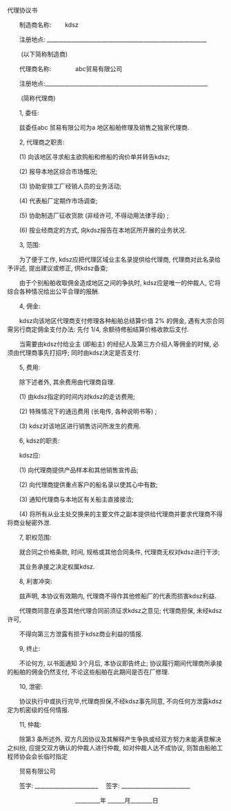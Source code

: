 



代理协议书



 

　　制造商名称:　　 kdsz

　　注册地点: __________________________________________________________

　　 (以下简称制造商)

　　代理商名称:　　　　abc贸易有限公司

　　注册地点:___________________________________________________________

　　 (简称代理商)

　　1, 委任:

　　兹委任abc 贸易有限公司为a 地区船舶修理及销售之独家代理商.

　　2, 代理商之职责:

　　(1) 向该地区寻求船主欲购船和修船的询价单并转告kdsz;

　　(2) 报导本地区综合市场慨况;

　　(3) 协助安排工厂经销人员的业务活动;

　　(4) 代表船厂定期作市场调查;

　　(5) 协助制造厂征收货款 (非经许可, 不得动用法律手段) ;

　　(6) 按业经商定的方式, 向kdsz报告在本地区所开展的业务状况.

　　3, 范围:

　　为了便于工作, kdsz应把代理区域业主名录提供给代理商, 代理商对此名录给予评述, 提出建议或修正, 供kdsz备查;

　　由于个别船舶收取佣金造成地区之间的争执时, kdsz应是唯一的仲裁人, 它将综合各种情况给出公平合理的报酬.

　　4, 佣金:

　　kdsz向该地区代理商支付修理各种船舶总结算价值 2% 的佣金, 遇有大宗合同需另行商定佣金支付办法: 先付 1/4, 余额待修船结算价格收款后支付.

　　当需要由kdsz付给业主 (即船主) 的经纪人及第三方介绍人等佣金的时候, 必须由代理商事先打招呼; 同时由kdsz决定是否支付.

　　5, 费用:

　　除下述者外, 其余费用由代理商自理.

　　(1) 由kdsz指定的时间内对kdsz的走访费用;

　　(2) 特殊情况下的通迅费用 (长电传, 各种说明书等) ;

　　(3) kdsz对该地区进行销售访问所发生的费用.

　　6, kdsz的职责:

　　kdsz应:

　　(1) 向代理商提供产品样本和其他销售宣传品;

　　(2) 向代理商提供重点客户的船名录以使其心中有数;

　　(3) 通知代理商与本地区有关船主直接接洽;

　　(4) 将所有从业主处交换来的主要文件之副本提供给代理商并要求代理商不得将商业秘密外泄.

　　7, 职权范围:

　　就合同之价格条款, 时间, 规格或其他合同条件, 代理商无权对kdsz进行干涉;

　　其业务承接之决定权属kdsz.

　　8, 利害冲突:

　　兹声明, 本协议有效期内, 代理商不得作其他修船厂的代表而损害kdsz利益.

　　代理商同意在承签其他代理合同前须征求kdsz之意见; 代理商担保, 未经kdsz许可,

　　不得向第三方泄露有损于kdsz商业利益的情报.

　　9, 终止:

　　不论何方, 以书面通知 3个月后, 本协议即告终止; 协议履行期间代理商所承接的船舶的佣金仍然支付, 不论这些船舶在此期间是否在厂修理.

　　10, 泄密:

　　协议执行中或执行完毕,代理商担保,不经kdsz事先同意, 不向任何方泄露kdsz定为机密级的任何情报.

　　11, 仲裁:

　　除第3 条所述外, 双方凡因协议及其解释产生争执或经双方努力未能满意解决之纠纷, 应提交双方确认的仲裁人进行仲裁, 如对仲裁人达不成协议, 则暂由船舶工程师协会会长临时指定

　　贸易有限公司　　　　 

　　签字: _______________________　 签字: _________________________

　　　　　　　　　　　 _________年 ______月________日